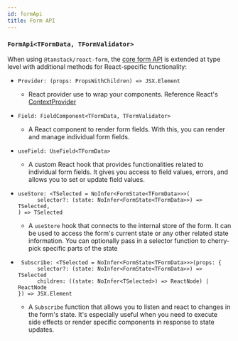 ```yaml
---
id: formApi
title: Form API
---
```


### `FormApi<TFormData, TFormValidator>`

When using `@tanstack/react-form`, the [core form API](../../reference/formApi) is extended at type level with additional methods for React-specific functionality:

- ```tsx
  Provider: (props: PropsWithChildren) => JSX.Element
  ```
  - React provider use to wrap your components. Reference React's [ContextProvider]("https://react.dev/reference/react/createContext#provider")
- ```tsx
  Field: FieldComponent<TFormData, TFormValidator>
  ```
  - A React component to render form fields. With this, you can render and manage individual form fields.
- ```tsx
  useField: UseField<TFormData>
  ```
  - A custom React hook that provides functionalities related to individual form fields. It gives you access to field values, errors, and allows you to set or update field values.
- ```tsx
  useStore: <TSelected = NoInfer<FormState<TFormData>>>(
        selector?: (state: NoInfer<FormState<TFormData>>) => TSelected,
  ) => TSelected
  ```
  - A `useStore` hook that connects to the internal store of the form. It can be used to access the form's current state or any other related state information. You can optionally pass in a selector function to cherry-pick specific parts of the state
- ```tsx
   Subscribe: <TSelected = NoInfer<FormState<TFormData>>>(props: {
        selector?: (state: NoInfer<FormState<TFormData>>) => TSelected
        children: ((state: NoInfer<TSelected>) => ReactNode) | ReactNode
  }) => JSX.Element
  ```
  - A `Subscribe` function that allows you to listen and react to changes in the form's state. It's especially useful when you need to execute side effects or render specific components in response to state updates.
